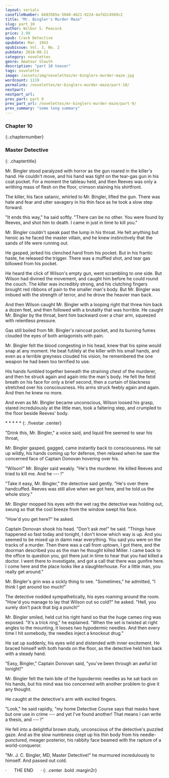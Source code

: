 ```yaml
---
layout: serials
casefileNumber: b683565e-5048-4621-9224-4afd2c4569c2
title: "Mr. Bingler's Murder Maze"
slug: part 10
author: Wilbur S. Peacock
price: 2.99
opub: Crack Detective
opubdate: Mar. 1943
opubissue: Vol. 3, No. 2
pubdate: 2018-08-11 
category: novelettes 
genre: Amateur Sleuth
description: "part 10 teaser"
tags: novelette 
image: /assets/img/novelettes/mr-binglers-murder-maze.jpg
wordcount: 1119
permalink: /novelettes/mr-binglers-murder-maze/part-10/
nextpart:
nextpart_url:
prev_part: part 9
prev_part_url: /novelettes/mr-binglers-murder-maze/part-9/
prev_summary: "some long summary"
---
```


### Chapter 10
{:.chapternumber}

### Master Detective
{: .chaptertitle}

<span class="firstcharacter">M</span>r. Bingler stood paralyzed with horror as the gun roared in the killer's hand. He couldn't move, and his hand was tight on the tear-gas gun in his coat pocket. For a moment the tableau held, and then Reeves was only a writhing mass of flesh on the floor, crimson staining his shirtfront.

The killer, his face satanic, whirled to Mr. Bingler, lifted the gun. There was hate and fear and utter savagery in his thin face as he took a slow step forward.

"It ends this way," ha said softly. "There can be no other. You were found by Reeves, and shot him to death. I came in just in time to kill you."

Mr. Bingler couldn't speak past the lump in his throat. He felt anything but heroic as he faced the master villain, and he knew instinctively that the sands of life were running out.

He gasped, jerked his clenched hand from his pocket. But in his frantic haste, he released the trigger. There was a muffled shot, and tear gas billowed from his pocket.

He heard the click of Wilson's empty gun, went scrambling to one side. But Wilson had divined the movement, and caught him before he could round the couch. The killer was incredibly strong, and his clutching fingers brought red ribbons of pain to the smaller man's body. But Mr. Bingler was imbued with the strength of terror, and he drove the heavier man back.

And then Wilson caught Mr. Bingler with a looping right that threw him back a dozen feet, and then followed with a brutality that was horrible. He caught Mr. Bingler by the throat, bent him backward over a chair arm, squeezed with relentless pressure.

Gas still boiled from Mr. Bingler's raincoat pocket, and its burning fumes clouded the eyes of both antagonists with pain.

Mr. Bingler felt the blood congesting in his head, knew that his spine would snap at any moment. He beat futilely at the killer with his small hands, and even as a terrible greyness clouded his vision, he remembered the one weapon he had been too terrified to use.

His hands fumbled together beneath the straining chest of the murderer, and then he struck again and again into the man's body. He felt the fetid breath on his face for only a brief second, then a curtain of blackness stretched over his consciousness. His arms struck feebly again and again. And then he knew no more.

And even as Mr. Bingler became unconscious, Wilson loosed his grasp, stared incredulously at the little man, took a faltering step, and crumpled to the floor beside Reeves' body.

\*   \*   \*   \*   \*
{: .fivestar .center}

"Drink this, Mr. Bingler," a voice said, and liquid fire seemed to sear his throat,

Mr. Bingler gasped, gagged, came instantly back to consciousness. He sat up wildly, his hands coming up for defense, then relaxed when he saw the concerned face of Captain Donovan hovering over his.

"Wilson!" Mr. Bingler said weakly. "He's the murderer. He killed Reeves and tried to kill me. And he --- !"

"Take it easy, Mr. Bingler," the detective said gently. "He's over there handcuffed. Reeves was still alive when we got here, and he told us the whole story."

Mr. Bingler mopped his eyes with the wet rag the detective was holding out, swung so that the cool breeze from the window swept his face.

"How'd you get here?" he asked.

Captain Donovan shook his head. "Don't ask me!" he said. "Things have happened so fast today and tonight, I don't know which way is up. And you seemed to be mixed up in damn near everything. You said you were on the tracks of a murder. Then there was a call from uptown, I got there, and the doorman described you as the man he thought killed Miller. I came back to the office to question you, got there just in time to hear that you had killed a doctor. I went there to investigate, and got a call that there was gunfire here. I come here and the place looks like a slaughterhouse. For a little man, you really get around."

Mr. Bingler's grin was a sickly thing to see. "Sometimes," he admitted, "I think I get around too much!"

The detective nodded sympathetically, his eyes roaming around the room. "How'd you manage to lay that Wilson out so cold?" he asked. "Hell, you surely don't pack that big a punch!"

Mr. Bingler smiled, held cut his right hand so that the huge cameo ring was exposed. "It's a trick ring," he explained. "When the set is twisted at right angles to the mounting, it looses two hypodermic needles. And then every time I hit somebody, the needles inject a knockout drug."

He sat up suddenly, his eyes wild and distended with inner excitement. He braced himself with both hands on the floor, as the detective held him back with a steady hand.

"Easy, Bingler," Captain Donovan said, "you've been through an awful lot tonight!"

Mr. Bingler felt the twin bite of the hypodermic needles as he sat back on his hands, but his mind was too concerned with another problem to give it any thought.

He caught at the detective's arm with excited fingers.

"Look," he said rapidly, "my home Detective Course says that masks have but one use in crime --- and yet I've found another! That means I can write a thesis, and --- !"

He fell into a delightful brown study, unconscious of the detective's puzzled gaze. And as the slow numbness crept up his thin body from his needle-punctured, meager posterior, his rabbity face beamed with the rapture of a world-conqueror.

"Mr. J. C. Bingler, MD, Master Detective!" he murmured incredulously to himself. And passed out cold.

&middot;&nbsp;&nbsp;&nbsp;&nbsp;&nbsp;&nbsp;THE END&nbsp;&nbsp;&nbsp;&nbsp;&nbsp;&nbsp;&middot;
{: .center .bold .margin2r}
